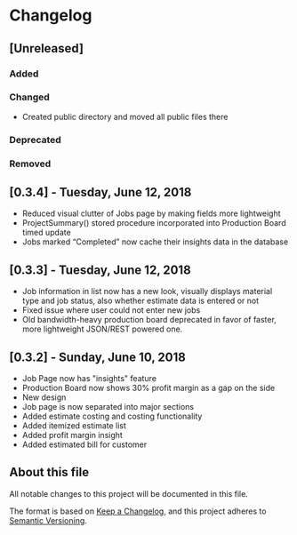 # Changelog

## [Unreleased]

### Added

### Changed

- Created public directory and moved all public files there

### Deprecated

### Removed

## [0.3.4] - Tuesday, June 12, 2018

- Reduced visual clutter of Jobs page by making fields more lightweight
- ProjectSummary() stored procedure incorporated into Production Board timed update
- Jobs marked “Completed” now cache their insights data in the database

## [0.3.3] - Tuesday, June 12, 2018

- Job information in list now has a new look, visually displays material type and job status, also whether estimate data is entered or not
- Fixed issue where user could not enter new jobs
- Old bandwidth-heavy production board deprecated in favor of faster, more lightweight JSON/REST powered one.

## [0.3.2] - Sunday, June 10, 2018

- Job Page now has "insights" feature
- Production Board now shows 30% profit margin as a gap on the side
- New design
- Job page is now separated into major sections
- Added estimate costing and costing functionality
- Added itemized estimate list
- Added profit margin insight
- Added estimated bill for customer

## About this file

All notable changes to this project will be documented in this file.

The format is based on [Keep a Changelog](https://keepachangelog.com/en/1.1.0/),
and this project adheres to [Semantic Versioning](https://semver.org/spec/v2.0.0.html).